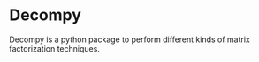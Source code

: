 # Decompy

Decompy is a python package to perform different kinds of matrix factorization techniques.

